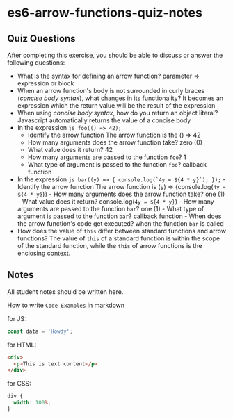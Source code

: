 # es6-arrow-functions-quiz-notes

## Quiz Questions

After completing this exercise, you should be able to discuss or answer the following questions:

- What is the syntax for defining an arrow function?
  parameter => expression or block
- When an arrow function's body is not surrounded in curly braces (_concise body syntax_), what changes in its functionality?
  It becomes an expression which the return value will be the result of the expression
- When using _concise body syntax_, how do you return an object literal?
  Javascript automatically returns the value of a concise body
- In the expression
  `js
    foo(() => 42);
    `
  - Identify the arrow function
    The arrow function is the () => 42
  - How many arguments does the arrow function take?
    zero (0)
  - What value does it return?
    42
  - How many arguments are passed to the function `foo`?
    1
  - What type of argument is passed to the function `foo`?
    callback function
- In the expression
  `` js
    bar((y) => {
      console.log(`4y = ${4 * y}`);
    });
     `` - Identify the arrow function
  The arrow function is (y) => {console.log(`4y = ${4 * y}`)} - How many arguments does the arrow function take?
  one (1) - What value does it return?
  console.log(`4y = ${4 * y}`) - How many arguments are passed to the function `bar`?
  one (1) - What type of argument is passed to the function `bar`?
  callback function - When does the arrow function's code get executed?
  when the function `bar` is called
- How does the value of `this` differ between standard functions and arrow functions?
  The value of `this` of a standard function is within the scope of the standard function, while the `this` of arrow functions is the enclosing context.

## Notes

All student notes should be written here.

How to write `Code Examples` in markdown

for JS:

```javascript
const data = 'Howdy';
```

for HTML:

```html
<div>
  <p>This is text content</p>
</div>
```

for CSS:

```css
div {
  width: 100%;
}
```
